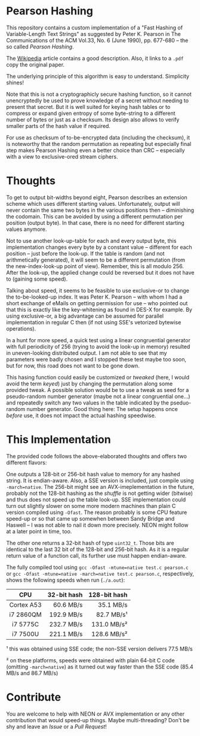 # Pearson Hashing
This repository contains a custom implementation of a "Fast Hashing of Variable-Length Text Strings" as suggested by Peter K. Pearson in The Communications of the ACM  Vol.33, No.  6 (June 1990), pp. 677-680 – the so called _Pearson Hashing_.

The [Wikipedia](https://en.wikipedia.org/wiki/Pearson_hashing) article contains a good description. Also, it links to a `.pdf` copy the original paper.

The underlying principle of this algorithm is easy to understand. Simplicity shines!

Note that this is not a cryptographicly secure hashing function, so it cannot unencryptedly be used to prove knowledge of a secret without needing to present that secret. But it is well suited for keying hash tables or to compress or expand given entropy of some byte-string to a different number of bytes or just as a checksum. Its design also allows to verify smaller parts of the hash value if required.

For use as checksum of to-be-encrypted data (including the checksum), it is noteworthy that the random permutation as repeating but especially final step makes Pearson Hashing even a better choice than CRC – especially with a view to exclusive-ored stream ciphers.

# Thoughts

To get to output bit-widths beyond eight, Pearson describes an extension scheme which uses different starting values. Unfortunately, output will never contain the same two bytes in the various positions then – diminishing the codomain. This can be avoided by using a different permutation per position (output byte). In that case, there is no need for different starting values anymore.

Not to use another look-up-table for each and every output byte, this implementation changes every byte by a constant value  – different for each position – just before the look-up. If the table is random (and not arithmetically generated), it will seem to be a different permutation (from the new-index-look-up point of view). Remember, this is all modulo 256. After the look-up, the applied change could be reversed but it does not have to (gaining some speed).

Talking about speed, it seems to be feasible to use exclusive-or to change the to-be-looked-up index.  It was Peter K. Pearson – with whom I had a short exchange of eMails on getting permission for use – who pointed out that this is exactly like the key-whitening as found in DES-X for example. By using exclusive-or, a big advantage can be assumed for parallel implementation in regular C then (if not using SSE's vetorized bytewise operations).

In a hunt for more speed, a quick test using a linear congruential generator with full periodicity of 256 (trying to avoid the look-up in memory) resulted in uneven-looking distributed output. I am not able to see that my parameters were badly chosen and I stopped these test maybe too soon, but for now, this road does not want to be gone down.

This hasing function could easily be customized or _tweaked_ (here, I would avoid the term _keyed_) just by changing the permutation along some provided tweak. A possible solution would be to use a tweak as seed for a pseudo-random number generator (maybe not a linear congruential one…) and repeatedly switch any two values in the table indicated by the pseduo-random number generator. Good thing here: The setup happens once _before_ use, it does not impact the actual hashing speedwise.

# This Implementation

The provided code follows the above-elaborated thoughts and offers two different flavors:

One outputs a 128-bit or 256-bit hash value to memory for any hashed string. It is endian-aware. Also, a SSE version is included, just compile using `-march=native`. The 256-bit might see an AVX-imeplementation in the future, probably not the 128-bit hashing as the _shuffle_ is not getting wider (bitwise) and thus does not speed up the table look-up. SSE implementation could turn out slightly slower on some more modern machines than plain C version compiled using `-Ofast`. The reason probably is some CPU feature speed-up or so that came up somewhen between Sandy Bridge and Haswell – I was not able to nail it down more precisely. NEON might follow at a later point in time, too.

The other one returns a 32-bit hash of type `uint32_t`. Those bits are identical to the last 32 bit of the 128-bit and 256-bit hash. As it is a regular return value of a function call, its further use must happen endian-aware.

The fully compiled tool using `gcc -Ofast -mtune=native test.c pearson.c` or `gcc -Ofast -mtune=native -march=native test.c pearson.c`, respectively, shows the following speeds when run (`./a.out`):

 CPU | 32-bit hash | 128-bit hash |
:---:| ---:        | ---:         |
Cortex A53|  60.6 MB/s |  35.1 MB/s |
i7 2860QM | 192.9 MB/s |  82.7 MB/s¹|
i7 5775C  | 232.7 MB/s | 131.0 MB/s²|
i7 7500U  | 221.1 MB/s | 128.6 MB/s²|

¹ this was obtained using SSE code; the non-SSE version delivers 77.5 MB/s

² on these platforms, speeds were obtained with plain 64-bit C code (omitting `-march=native`) as it turned out way faster than the SSE code (85.4 MB/s and 86.7 MB/s)

# Contribute

You are welcome to help with NEON or AVX implementation or any other contribution that would speed-up things. Maybe multi-threading? Don't be shy and leave an _Issue_ or a _Pull Request_!
